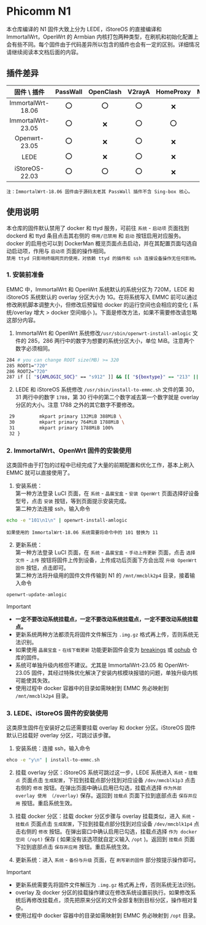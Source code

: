 # Phicomm N1

本仓库编译的 N1 固件大致上分为 LEDE，iStoreOS 的直接编译和 ImmortalWrt，OpenWrt 的 Armbian 内核打包两种类型，在刷机和初始化配置上会有些不同。每个固件由于代码差异所以包含的插件也会有一定的区别。详细情况请继续阅读本文档后面的内容。

## 插件差异

|固件 \ 插件 |PassWall |OpenClash |V2rayA |HomeProxy |Mihomo |DAED |
|:---: |:---: |:---: |:---: |:---: |:---: |:---: |
|ImmortalWrt-18.06 |⭕ |⭕ |⭕ |❌ |❌ |❌ |
|ImmortalWrt-23.05 |⭕ |❌ |⭕ |⭕ |⭕ |⭕ |
|Openwrt-23.05 |⭕ |❌ |⭕ |❌ |⭕ |⭕ |
|LEDE |⭕ |❌ |⭕ |❌ |⭕ |⭕ |
|iStoreOS-22.03 |⭕ |⭕ |⭕ |❌ |❌ |❌ |

`注：ImmortalWrt-18.06 固件由于源码太老其 PassWall 插件不含 Sing-box 核心。`

## 使用说明

本仓库的固件默认禁用了 docker 和 ttyd 服务，可前往 `系统` - `启动项` 页面找到 dockerd 和 ttyd 条目点击其右侧的 `停用/已禁用` 和 `启动` 按钮启用对应服务。docker 的启用也可以到 DockerMan 概览页面点击启动，并在其配置页面勾选自动启动项，作用与 `启动项` 页面的操作相同。  
`禁用 ttyd 只影响终端网页的使用，对依赖 ttyd 的插件和 ssh 连接设备操作无任何影响。`

### 1. 安装前准备

EMMC 中，ImmortalWrt 和 OpenWrt 系统默认的系统分区为 720M，LEDE 和 iStoreOS 系统默认的 overlay 分区大小为 1G。在将系统写入 EMMC 前可以通过修改刷机脚本调整大小，但修改后预留给 docker 的运行空间也会相应的变化 ( 系统/overlay 增大 > docker 空间缩小 )。下面是修改方法，如果不需要修改请忽略这部分内容。

1. ImmortalWrt 和 OpenWrt 系统修改`/usr/sbin/openwrt-install-amlogic` 文件的 285，286 两行中的数字为想要的系统分区大小，单位 MiB。注意两个数字必须相同。

```bash
284 # you can change ROOT size(MB) >= 320
285 ROOT1="720"
286 ROOT2="720"
287 if [[ "${AMLOGIC_SOC}" == "s912" ]] && [[ "${boxtype}" == "213" || "${boxtype}" == "2e" ]]; then
```

2. LEDE 和 iStoreOS 系统修改 `/usr/sbin/install-to-emmc.sh` 文件的第 30，31 两行中的数字 `1788`，第 30 行中的第二个数字减去第一个数字就是 overlay 分区的大小。注意 1788 之外的其它数字不要修改。

```bash
 29 		mkpart primary 132MiB 388MiB \
 30 		mkpart primary 764MiB 1788MiB \
 31 		mkpart primary 1788MiB 100%
 32 }
```

### 2. ImmortalWrt、OpenWrt 固件的安装使用

这类固件由于打包的过程中已经完成了大量的前期配置和优化工作，基本上刷入 EMMC 就可以直接使用了。

1. 安装系统：  
第一种方法登录 LuCI 页面，在 `系统` - `晶晨宝盒` - `安装 OpenWrt` 页面选择好设备型号，点击 `安装` 按钮，等到页面提示安装完成。  
第二种方法连接 ssh，输入命令

```bash
echo -e "101\n1\n" | openwrt-install-amlogic
```
`如果使用的 ImmortalWrt-18.06 系统需要将命令中的 101 替换为 11`



2. 更新系统：  
第一种方法登录 LuCI 页面，在 `系统` - `晶晨宝盒` - `手动上传更新` 页面，点击 `选择文件` - `上传` 按钮将固件上传到设备，上传成功后页面下方会出现 `升级 OpenWrt 固件` 按钮，点击即可。  
第二种方法将升级用的固件文件传输到 N1 的 `/mnt/mmcblk2p4` 目录，接着输入命令

```bash
openwrt-update-amlogic
```

> [!IMPORTANT]
> - **一定不要改动系统挂载点，一定不要改动系统挂载点，一定不要改动系统挂载点。**
> - 更新系统两种方法都须先将固件文件解压为 `.img.gz` 格式再上传，否则系统无法识别。
> - 如果使用 `晶晨宝盒` - `在线下载更新` 功能更新固件会变为 [breakings](https://github.com/breakings/OpenWrt) 或 [ophub](https://github.com/ophub/amlogic-s9xxx-openwrt) 仓库的固件。
> - 系统可单独升级内核但不建议。尤其是 ImmortalWrt-23.05 和 OpenWrt-23.05 固件，其经过特殊优化解决了安装内核模块报错的问题，单独升级内核可能使其失效。
> - 使用过程中 docker 容器中的目录如需映射到 EMMC 务必映射到 `/mnt/mmcblk2p4` 目录。

### 3. LEDE、iStoreOS 固件的安装使用

这类原生固件在安装好之后还需要挂载 overlay 和 docker 分区。iStoreOS 固件默认已挂载好 overlay 分区，可跳过该步骤。

1. 安装系统：连接 ssh，输入命令 

```bash
ehco -e "y\n" | install-to-emmc.sh
```

2. 挂载 overlay 分区：iStoreOS 系统可跳过这一步，LEDE 系统进入 `系统` - `挂载点` 页面点击 `生成配置`，下拉到挂载点部分找到对应设备 `/dev/mmcblk1p3` 点击右侧的 `修改` 按钮。在弹出页面中确认启用已勾选，挂载点选择 `作为外部 overlay 使用 （/overlay)` 保存。返回到 `挂载点` 页面下拉到底部点击 `保存并应用` 按钮。重启系统生效。

3. 挂载 docker 分区：挂载 docker 分区步骤与 overlay 挂载类似，进入 `系统` - `挂载点` 页面点击 `生成配置`，下拉到挂载点部分找到对应设备 `/dev/mmcblk1p4` 点击右侧的 `修改` 按钮。在弹出窗口中确认启用已勾选，挂载点选择 `作为 docker 空间（/opt)` 保存 ( 如果没有该选项就自定义输入 `/opt` )。返回到 `挂载点` 页面下拉到底部点击 `保存并应用` 按钮。重启系统生效。

4. 更新系统：进入 `系统` - `备份与升级` 页面，在 `刷写新的固件` 部分按提示操作即可。

> [!IMPORTANT]
> - 更新系统需要先将固件文件解压为 `.img.gz` 格式再上传，否则系统无法识别。
> - overlay 及 docker 分区的挂载操作建议在修改系统设置前执行。如果修改系统后再修改挂载点，须先把原来分区的文件全部复制到目标分区，操作相对复杂。
> - 使用过程中 docker 容器中的目录如需映射到 EMMC 务必映射到 `/opt` 目录。
